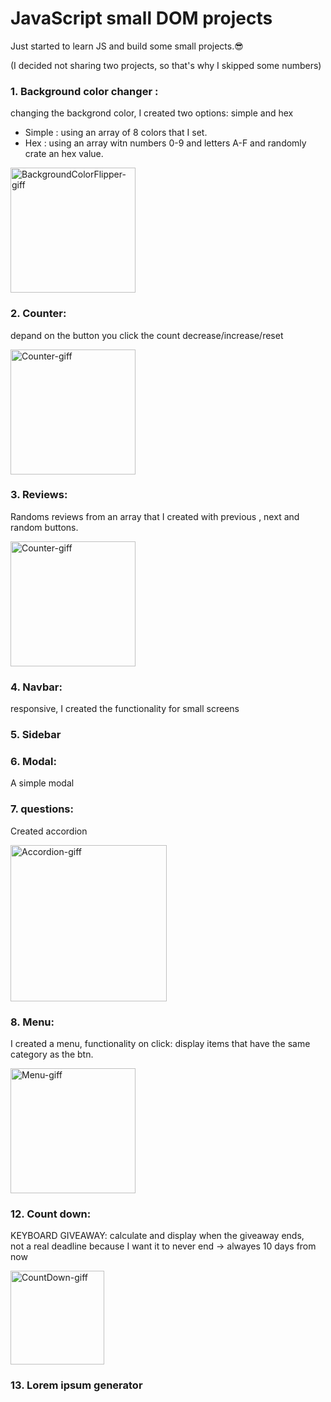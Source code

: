 # JavaScript small DOM projects

 Just started to learn JS and build some small projects.😎
 
(I decided not sharing two projects, so that's why I skipped some numbers)

### 1. Background color changer :
changing the backgrond color, 
I created two options: simple and hex
- Simple : using an array of 8 colors that I set.
- Hex : using an array witn numbers 0-9 and letters A-F and randomly crate an hex value.


<img src='https://ik.imagekit.io/mtbrfqmmh/ColorFlipper_m0NXpPyn3.gif?ik-sdk-version=javascript-1.4.3&updatedAt=1663102266481' alt='BackgroundColorFlipper-giff' height='200'>  

### 2. Counter: 
depand on the button you click the count decrease/increase/reset 

<img src='https://ik.imagekit.io/mtbrfqmmh/Counter_vSTXjGY7J.gif?ik-sdk-version=javascript-1.4.3&updatedAt=1663103060335' alt='Counter-giff' height='200'> 

### 3. Reviews: 
Randoms reviews from an array that I created with previous , next and random buttons.

<img src='https://ik.imagekit.io/mtbrfqmmh/reviews_ETXEtIlbK.gif?ik-sdk-version=javascript-1.4.3&updatedAt=1663104054181' alt='Counter-giff' height='200'>


### 4. Navbar: 
responsive, I created the functionality for small screens

### 5. Sidebar

### 6. Modal: 
A simple modal

### 7. questions: 
Created accordion

<img src='https://ik.imagekit.io/mtbrfqmmh/accordion_ucOrwlQDx.gif?ik-sdk-version=javascript-1.4.3&updatedAt=1663104053080' alt='Accordion-giff' height='250'>

### 8. Menu: 
I created a menu, functionality on click: display items that have the same category as the btn. 

<img src='https://ik.imagekit.io/mtbrfqmmh/menu_l4Sf1OuxY.gif?ik-sdk-version=javascript-1.4.3&updatedAt=1663104054521' alt='Menu-giff' height='200'>

### 12. Count down:
KEYBOARD GIVEAWAY: calculate and display when the giveaway ends, </br>
not a real deadline because I want it to never end -> alwayes 10 days from now

<img src='https://ik.imagekit.io/mtbrfqmmh/keyboard_Wd4c73b6x.gif?ik-sdk-version=javascript-1.4.3&updatedAt=1663104054333' alt='CountDown-giff' height='150'>


### 13. Lorem ipsum generator 

